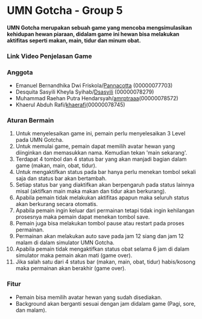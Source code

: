 # UMN Gotcha - Group 5
#### UMN Gotcha merupakan sebuah game yang mencoba mengsimulasikan kehidupan hewan piaraan, didalam game ini hewan bisa melakukan aktifitas seperti makan, main, tidur dan minum obat.

### Link Video Penjelasan Game


### Anggota
- Emanuel Bernandhika Dwi Friskola/[Pannacotta](https://github.com/Pannacotta) (00000077703)
- Desquita Sasyili Kheyla Syihab/[Dsasyili](https://github.com/Dsasyili) (00000078279) 
- Muhammad Raehan Putra Hendarsyah/[amrptraaa](https://github.com/amrptraaa)(00000078572) 
- Khaerul Abduh Rafi/[khaerafi](https://github.com/Khaerulabduhrafi)(00000078745) 

### Aturan Bermain
1. Untuk menyelesaikan game ini, pemain perlu menyelesaikan 3 Level pada UMN Gotcha.
2. Untuk memulai game, pemain dapat memilih avatar hewan yang diinginkan dan memasukkan nama. Kemudian tekan 'main sekarang'. 
3. Terdapat 4 tombol dan 4 status bar yang akan manjadi bagian dalam game (makan, main, obat, tidur).
4. Untuk mengaktifkan status pada bar hanya perlu menekan tombol sekali saja dan status bar akan bertambah. 
5. Setiap status bar yang diaktifkan akan berpengaruh pada status lainnya misal (aktifkan main maka makan dan tidur akan berkurang).
6. Apabila pemain tidak melakukan aktifitas apapun maka seluruh status akan berkurang secara otomatis.
7. Apabila pemain ingin keluar dari permainan tetapi tidak ingin kehilangan prosesnya maka pemain dapat menekan tombol save.
8. Pemain juga bisa melakukan tombol pause atau restart pada proses permainan.
9. Permainan akan melakukan auto save pada jam 12 siang dan jam 12 malam di dalam simulator UMN Gotcha.
10. Apabila pemain tidak mengaktifkan status obat selama 6 jam di dalam simulator maka pemain akan mati (game over).
11. Jika salah satu dari 4 status bar (makan, main, obat, tidur) habis/kosong maka permainan akan berakhir (game over).  

### Fitur
- Pemain bisa memilih avatar hewan yang sudah disediakan.
- Background akan berganti sesuai dengan jam didalam game (Pagi, sore, dan malam).


